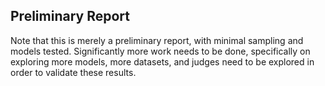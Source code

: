 ## Preliminary Report

Note that this is merely a preliminary report, with minimal sampling and models tested. Significantly more work needs to be done, specifically on exploring more models, more datasets, and judges need to be explored in order to validate these results. 
